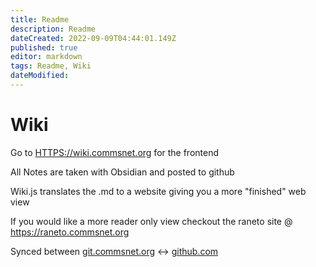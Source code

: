 ```yaml
---
title: Readme
description: Readme
dateCreated: 2022-09-09T04:44:01.149Z
published: true
editor: markdown
tags: Readme, Wiki
dateModified: 
---
```


# Wiki

Go to [HTTPS://wiki.commsnet.org](https://wiki.commsnet.org) for the frontend

All Notes are taken with Obsidian and posted to github

Wiki.js translates the .md to a website giving you a more "finished" web view

If you would like a more reader only view checkout the raneto site @ https://raneto.commsnet.org

Synced between [git.commsnet.org](https://git.commsnet.org/commstech/Wiki) <-> [github.com](https://github.com/CommsTech/Wiki)